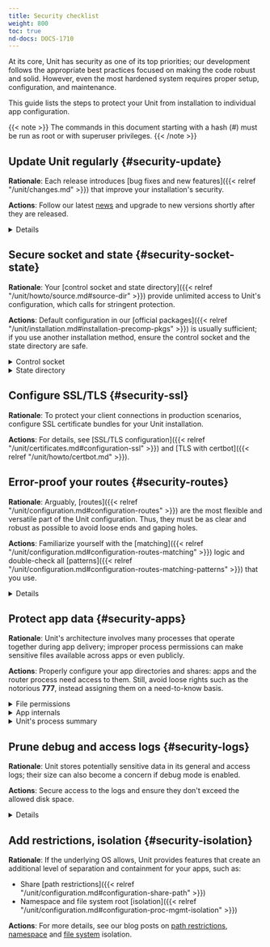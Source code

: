 ```yaml
---
title: Security checklist
weight: 800
toc: true
nd-docs: DOCS-1710
---
```


At its core, Unit has security as one of its top priorities; our development
follows the appropriate best practices focused on making the code robust and
solid. However, even the most hardened system requires proper setup,
configuration, and maintenance.

This guide lists the steps to protect your Unit from installation to individual
app configuration.

{{< note >}}
The commands in this document starting with a hash (#) must be run as root or
with superuser privileges.
{{< /note >}}

## Update Unit regularly {#security-update}

**Rationale**: Each release introduces [bug fixes and new
features]({{< relref "/unit/changes.md" >}}) that improve your installation's security.

**Actions**: Follow our latest [news](https://mailman.nginx.org/mailman3/lists/unit.nginx.org/)
and upgrade to new versions shortly after they are released.

<details>
<summary>Details</summary>
<a name="sec-updates"></a>

Specific upgrade steps depend on your installation method:

- The recommended option is to use our official
   [packages]({{< relref "/unit/installation.md#installation-precomp-pkgs" >}})
   or Docker
   [images]({{< relref "/unit/installation.md#installation-docker" >}});
   with them, it's just a matter of updating
   **unit-*** packages with your package manager of choice or
   switching to a newer image.

- If you use a third-party installation
   [method]({{< relref "/unit/installation.md#installation-community-repos" >}}),
   consult the maintainer's documentation for details.

- If you install Unit from
   [source files]({{< relref "/unit/howto/source.md" >}}),
   rebuild and reinstall Unit and its modules from scratch.

</details>

## Secure socket and state {#security-socket-state}

**Rationale**: Your
[control socket and state directory]({{< relref "/unit/howto/source.md#source-dir" >}})
provide unlimited access to Unit's configuration, which
calls for stringent protection.

**Actions**: Default configuration in our
[official packages]({{< relref "/unit/installation.md#installation-precomp-pkgs" >}})
is usually sufficient; if you use another installation method, ensure the control
socket and the state directory are safe.

<details>
<summary>Control socket</summary>

<a name="sec-socket"></a>

If you use a UNIX control socket, ensure it is available to **root**
only:

```console
$ unitd -h

      ...
      --control ADDRESS    set address of control API socket
                           default: "unix:/default/path/to/control.unit.sock" # Build-time setting, can be overridden

$ ps ax | grep unitd

      ... unit: main {{< param "unitversionv" >}} [... --control /path/to/control.sock ...] # Make sure to check for runtime overrides

# ls -l /path/to/control.unit.sock # If it's overridden, use the runtime setting

      srw------- 1 root root 0 ... /path/to/control.unit.sock

```

UNIX domain sockets aren't network accessible; for remote access, use
[NGINX]({{< relref "/unit/howto/integration.md#nginx-secure-api" >}}) oor a solution such as SSH:

```console
$ ssh -N -L ./here.sock:/path/to/control.unit.sock root@unit.example.com & # Local socket | Socket on the Unit server; use a real path in your command | Unit server hostname
```

```console
$ curl --unix-socket ./here.sock # Use the local socket to configure Unit

      {
            "certificates": {},
            "config": {
               "listeners": {},
               "applications": {}
            }
      }
```

If you prefer an IP-based control socket, avoid public IPs; they expose the
[control API]({{< relref "/unit/controlapi.md#configuration-api" >}})
and all its capabilities.  This means your Unit instance can be manipulated by
whomever is physically able to connect:

```console
# unitd --control 203.0.113.14:8080
```

```console
$ curl 203.0.113.14:8080

      {
            "certificates": {},
            "config": {
               "listeners": {},
               "applications": {}
            }
      }
```

Instead, opt for the loopback address to ensure all access is local to your
server:

```console
# unitd --control 127.0.0.1:8080
```

```console
$ curl 203.0.113.14:8080

      curl: (7) Failed to connect to 203.0.113.14 port 8080: Connection refused
```

However, any processes local to the same system can access the local socket,
which calls for additional measures.  A go-to solution would be using NGINX
to [proxy]({{< relref "/unit/howto/integration.md#nginx-secure-api" >}})
Unit's control API.

</details>

<details>
<summary>State directory</summary>

<a name="sec-state"></a>

The state directory stores Unit's internal configuration between launches.
Avoid manipulating it or relying on its contents even if tempted to do so.
Instead, use only the control API to manage Unit's configuration.

Also, the state directory should be available only to **root** (or the
user that the **main**
[process]({{< relref "/unit/howto/security.md#security-apps" >}})
runs as):

```console
$ unitd -h

      ...
      --state DIRECTORY    set state directory name
                           default: /default/path/to/unit/state/  # Build-time setting, can be overridden
```

```console
$ ps ax | grep unitd

      ... unit: main {{< param "unitversionv" >}} [... --state /path/to/unit/state/ ...]  # Make sure to check for runtime overrides
```

```console
# ls -l /path/to/unit/state/  # If it's overridden, use the runtime setting

      drwx------ 2 root root 4096 ...
```

</details>

## Configure SSL/TLS {#security-ssl}

**Rationale**: To protect your client connections in production scenarios,
configure SSL certificate bundles for your Unit installation.

**Actions**: For details, see [SSL/TLS configuration]({{< relref "/unit/certificates.md#configuration-ssl" >}}) and [TLS with certbot]({{< relref "/unit/howto/certbot.md" >}}).

## Error-proof your routes {#security-routes}

**Rationale**: Arguably, [routes]({{< relref "/unit/configuration.md#configuration-routes" >}})
are the most flexible and versatile part of the Unit configuration. Thus, they must be as
clear and robust as possible to avoid loose ends and gaping holes.

**Actions**: Familiarize yourself with the
[matching]({{< relref "/unit/configuration.md#configuration-routes-matching" >}})
logic and double-check all
[patterns]({{< relref "/unit/configuration.md#configuration-routes-matching-patterns" >}})
that you use.

<details>
<summary name="Details">Details</summary>

<a name="sec-routes"></a>


Some considerations:

- Mind that
   [variables]({{< relref "/unit/configuration.md#configuration-variables-native" >}})
   contain arbitrary user-supplied request values; variable-based **pass** values in
   [listeners]({{< relref "/unit/configuration.md#configuration-listeners" >}})
   and
   [routes]({{< relref "/unit/configuration.md#configuration-routes-action" >}})
    must account for malicious requests, or the requests must be properly filtered.

- Create
   [matching rules]({{< relref "/unit/configuration.md#configuration-routes-matching" >}})
   to formalize the restrictions of your Unit instance and the apps it runs.

- Configure
   [shares]({{< relref "/unit/configuration.md#configuration-static" >}})
   only for directories and files you intend to make public.

</details>

## Protect app data {#security-apps}

**Rationale**: Unit's architecture involves many processes that operate
together during app delivery; improper process permissions can make sensitive
files available across apps or even publicly.

**Actions**: Properly configure your app directories and shares: apps and the
router process need access to them. Still, avoid loose rights such as the
notorious **777**, instead assigning them on a need-to-know basis.

<details>
<summary>File permissions</summary>

<a name="sec-files"></a>

To configure file permissions for your apps, check Unit's build-time and
run-time options first:

```console
$ unitd -h

      ...
      --user USER  # set non-privileged processes to run as specified user | default: unit_user (Build-time setting, can be overridden)

      --group GROUP        set non-privileged processes to run as specified group
                           default: user's primary group
```

```console
$ ps ax | grep unitd

      ... unit: main {{< param "unitversionv" >}} [... --user unit_user --group unit_group ...]  # Make sure to check for runtime overrides
```

In particular, this is the account the router process runs as.  Use this
information to set up permissions for the app code or binaries and shared
static files.  The main idea is to limit each app to its own files and
directories while simultaneously allowing Unit's router process to access
static files for all apps.

Specifically, the requirements are as follows:

- All apps should run as different users so that the permissions can be
   configured properly.  Even if you run a single app, it's reasonable to
   create a dedicated user for added flexibility.

- An app's code or binaries should be reachable for the user the app runs
   as; the static files should be reachable for the router process.  Thus,
   each part of an app's directory path must have execute permissions
   assigned for the respective users.

- An app's directories should not be available to other apps or
   non-privileged system users. The router process should be able to access
   the app's static file directories.  Accordingly, the app's directories
   must have read and execute permissions assigned for the respective users.

- The files and directories that the app is designed to update should
   be writable only for the user the app runs as.

- The app code should be readable (and executable in case of
   [external]({{< relref "/unit/howto/modules.md#modules-ext" >}}) apps)
   for the user the app runs as; the static content should be readable for the
   router process.

A detailed walkthrough to guide you through each requirement:

1. If you have several independent apps, running them with a single user
account poses a security risk.  Consider adding a separate system user
and group per each app:

   ```console
   # useradd -M app_user  # Add user account without home directory
   ```

   ```console
   # groupadd app_group
   ```

   ```console
   # usermod -L app_user  # Deny interactive login
   ```

   ```console
   # usermod -a -G app_group app_user  # Add user to the group
   ```

   Even if you run a single app, this helps if you add more apps or need to
   decouple permissions later.

1. It's important to add Unit's non-privileged user account to *each* app
group:

   ```console
   # usermod -a -G app_group unit_user
   ```

   Thus, Unit's router process can access each app's directory and serve
   files from each app's shares.

1. A frequent source of issues is the lack of permissions for directories
inside a directory path needed to run the app, so check for that if in
doubt.  Assuming your app code is stored at **/path/to/app/**:

   ```console
   # ls -l /

            # drwxr-xr-x some_user some_group path  # Permissions are OK
   ```

   ```console
   # ls -l /path/

         # drwxr-x--- some_user some_group to  # Permissions are too restrictive
   ```

   This may be a problem because the **to/** directory isn't owned by
   **app_user:app_group** and denies all permissions to non-owners (as
   the **---** sequence tells us), so a fix can be warranted:

   ```console
   # chmod o+rx /path/to/  # Add read/execute permissions for non-owners
   ```

   Another solution is to add **app_user** to **some_group**
   (assuming this was not done before):

   ```console
   # usermod -a -G some_group app_user
   ```

1. Having checked the directory tree, assign ownership and permissions for
your app's directories, making them reachable for Unit and the app:

   ```console
   # chown -R app_user:app_group /path/to/app/  # Assign ownership for the app code | Path to the application directory; use a real path in your command
   ```

   ```console
   # chown -R app_user:app_group /path/to/static/app/files/  # Assign ownership for the static files | Can be outside the app directory tree; use a real path in your command
   ```

   ```console
   # find /path/to/app/ -type d -exec chmod u=rx,g=rx,o= {} \;  # Path to the application directory; use a real path in your command | Add read/execute permissions to app code directories for user and group
   ```

   ```console
   # find /path/to/static/app/files/ -type d -exec chmod u=rx,g=rx,o= {} \;  # Can be outside the app directory tree; use a real path in your command | Add read/execute permissions to static file directories for user and group
   ```

1. If the app needs to update specific directories or files, make sure
they're writable for the app alone:

   ```console
   # chmod u+w /path/to/writable/file/or/directory/  # Add write permissions for the user only; the group shouldn't have them | Repeat for each file or directory that must be writable
   ```

   In case of a writable directory, you may also want to prevent non-owners
   from messing with its files:

   ```console
   # chmod +t /path/to/writable/directory/  # Sticky bit prevents non-owners from deleting or renaming files | Repeat for each directory that must be writable

   ```

   {{< note >}}
   Usually, apps store and update their data outside the app code
   directories, but some apps may mix code and data.  In such a case,
   assign permissions on an individual basis, making sure you understand
   how the app uses each file or directory: is it code, read-only
   content, or writable data.
   {{< /note >}}

1. For [embedded]({{< relref "/unit/howto/modules.md#modules-emb" >}})
   apps, it's usually enough to make the
   app code and the static files readable:

   ```console
   # find /path/to/app/code/ -type f -exec chmod u=r,g=r,o= {} \;  # Path to the application's code directory; use a real path in your command | Add read rights to app code for user and group
   ```

   ```console
   # find /path/to/static/app/files/ -type f -exec chmod u=r,g=r,o= {} \;  # Can be outside the app directory tree; use a real path in your command | Add read rights to static files for user and group
   ```

1. For
   [external]({{< relref "/unit/howto/modules.md#modules-ext" >}})
   apps, additionally make the app code or binaries executable:

   ```console
   # find /path/to/app/ -type f -exec chmod u=rx,g=rx,o= {} \;  # Path to the application directory; use a real path in your command | Add read and execute rights to app code for user and group
   ```

   ```console
   # find /path/to/static/app/files/ -type f -exec chmod u=r,g=r,o= {} \;  # Can be outside the app directory tree; use a real path in your command | Add read rights to static files for user and group
   ```

1. To run a single app, [configure]({{< relref "/unit/configuration.md" >}})
   Unit as follows:

   ```json
         {
            "listeners": {
               "*:80": {  /* Or another suitable socket address */
                  "pass": "routes"
               }
            },

            "routes": [
               {
                  "action": {
                        "share": "/path/to/static/app/files/$uri",
                        /* Router process needs read and execute permissions to serve static content from this directory */
                        "fallback": {
                           "pass": "applications/app"
                        }
                  }
               }
            ],

            "applications": {
               "app": {
                  "type": "...",
                  "user": "app_user",
                  "group": "app_group"
               }
            }
      }
   ```

1. To run several apps side by side,
   [configure]({{< relref "/unit/configuration.md" >}})
   them with appropriate user and group names.  The following
   configuration distinguishes apps based on the request URI, but you can
   implement another scheme such as different listeners:

   ```json
         {
            "listeners": {
               "*:80": {  /* Or another suitable socket address */
                  "pass": "routes"
               }
            },

            "routes": [
               {
                  "match": {
                        "uri": "/app1/*"  /* Arbitrary matching condition */
                  },

                  "action": {
                        "share": "/path/to/static/app1/files/$uri",
                        /* Router process needs read and execute permissions to serve static content from this directory */
                        "fallback": {
                           "pass": "applications/app1"
                        }
                  }
               },

               {
                  "match": {
                        "uri": "/app2/*"  /* Arbitrary matching condition */
                  },

                  "action": {
                        "share": "/path/to/static/app2/files/$uri",
                        /* Router process needs read and execute permissions to serve static content from this directory */
                        "fallback": {
                           "pass": "applications/app2"
                        }
                  }
               }
            ],

            "applications": {
               "app1": {
                  "type": "...",
                  "user": "app_user1",
                  "group": "app_group1"
               },

               "app2": {
                  "type": "...",
                  "user": "app_user2",
                  "group": "app_group2"
               }
            }
      }
   ```

{{< note >}}
As usual with permissions, different steps may be required if you use
ACLs.
{{< /note >}}
</details>

<details>
<summary>App internals</summary>

<a name="sec-app-internals"></a>

Unfortunately, quite a few web apps are built in a manner that mixes their
source code, data, and configuration files with static content, which calls
for complex access restrictions.  The situation is further aggravated by the
inevitable need for maintenance activities that may leave a footprint of
extra files and directories unrelated to the app's operation.  The issue has
several aspects:

- Storage of code and data at the same locations, which usually happens by
(insufficient) design.  You neither want your internal data and code files
to be freely downloadable nor your user-uploaded data to be executable as
code, so configure your routes and apps to prevent both.

- Exposure of configuration data.  Your app-specific settings, **.ini**
or **.htaccess** files, and credentials are best kept hidden from
prying eyes, and your routing configuration should reflect that.

- Presence of hidden files from versioning, backups by text editors, and
other temporary files.  Instead of carving your configuration around
these, it's best to keep your app free of them altogether.

If these can't be avoided, investigate the inner workings of the app to
prevent exposure, for example:

```json
   {
         "routes": {
            "app": [
               {
                     "match": {
                        "uri": [
                           "*.php",
                           "*.php/*"
                        ]
                        /* Handles requests that target PHP scripts to avoid having them served as static files */
                     },

                     "action": {
                        "pass": "applications/app/direct"
                     }
               },
               {
                     "match": {
                        "uri": [
                           "!/sensitive/*",  /* Restricts access to a directory with sensitive data */
                           "!/data/*",  /* Restricts access to a directory with sensitive data */
                           "!/app_config_values.ini",  /* Restricts access to a specific file */
                           "!*/.*",  /* Restricts access to hidden files and directories */
                           "!*~"  /* Restricts access to temporary files */
                        ]
                        /* Protects files and directories best kept hidden */
                     },

                     "action": {
                        "share": "/path/to/app/static$uri",
                        /* Serves valid requests with static content | Path to the application's static file directory; use a real path in your configuration */

                        "types": [
                           "image/*",
                           "text/*",
                           "application/javascript"
                        ]
                        /* Limits file types served from the share */

                        "fallback": {
                           "pass": "applications/app/index"
                        }
                        /* Relays all requests not yet served to a catch-all app target */
                     }
               }
            ]
         }
   }

```

However, this does not replace the need to set up file permissions; use both
[matching rules]({{< relref "/unit/configuration.md#configuration-routes-matching" >}})
and per-app user
permissions to manage access.  For more info and real-life examples, refer
to our app [how-tos]({{< relref "/unit/howto/" >}}).
and the 'File Permissions' callout above.
</details>

<details>
<summary>Unit's process summary</summary>

<a name="sec-processes"></a>

Unit's processes are detailed [elsewhere](https://www.nginx.com/blog/introducing-nginx-unit/),
but here's a synopsis of the different roles they have:

{{<bootstrap-table "table table-striped table-bordered">}}
| Process       | Privileged? | User and Group                                          | Description |
|--------------|------------|---------------------------------------------------------|-------------|
| **Main**     | Yes        | Whoever starts the **unitd** executable<br><br>; by default, **root**. | Runs as a daemon, spawning Unit's non-privileged and app processes; requires numerous system capabilities and privileges for operation. |
| **Controller** | No       | Set by `--user` and `--group` options at [build]({{< relref "/unit/howto/source.md#source-config-src" >}})  or [execution]({{< relref "/unit/howto/source.md#source-startup" >}}) <br><br>; by default, **unit**. | Serves the control API, accepting reconfiguration requests, sanitizing them, and passing them to other processes for implementation. |
| **Discovery** | No       | Set by `--user` and `--group` options at [build]({{< relref "/unit/howto/source.md#source-config-src" >}})  or [execution]({{< relref "/unit/howto/source.md#source-startup" >}}) <br><br>; by default, **unit**. | Discovers the language modules in the module directory at startup, then quits. |
| **Router**    | No       | Set by `--user` and `--group` options at [build]({{< relref "/unit/howto/source.md#source-config-src" >}})  or [execution]({{< relref "/unit/howto/source.md#source-startup" >}}) <br><br>; by default, **unit**. | Serves client requests, accepting them, processing them on the spot, passing them to app processes, or proxying them further; requires access to static content paths you configure. |
| **App processes** | No  | Set by per-app **user** and **group** [options]({{< relref "/unit/configuration.md#configuration-applications" >}}) <br><br>; by default, `--user` and `--group` values. | Serve client requests that are routed to apps; require access to paths and namespaces you configure for the app. |
{{</bootstrap-table>}}


You can check all of the above on your system when Unit is running:

```console
   $ ps aux | grep unit

         ...
         root   ... unit: main {{< param "unitversionv" >}}
         unit   ... unit: controller
         unit   ... unit: router
         unit   ... unit: "front" application
```

The important outtake here is to understand that Unit's non-privileged
processes don't require running as **root**.  Instead, they should have
the minimal privileges required to operate, which so far means the ability
to open connections and access the application code and the static files
shared during routing.

</details>

## Prune debug and access logs {#security-logs}

**Rationale**: Unit stores potentially sensitive data in its general and access
logs; their size can also become a concern if debug mode is enabled.

**Actions**: Secure access to the logs and ensure they don't exceed the allowed
disk space.

<details>
<summary>Details</summary>

<a name="sec-logs"></a>

Unit can maintain two different logs:

- A general-purpose log that is enabled by default and can be switched to
debug mode for verbosity.

- An access log that is off by default but can be enabled via the control
API.

If you enable debug-mode or access logging, rotate these logs with tools
such as `logrotate` to avoid overgrowth.  A sample
`logrotate` [configuration](https://man7.org/linux/man-pages/man8/logrotate.8.html#CONFIGURATION_FILE_DIRECTIVES):

```none
/path/to/unit.log { # Use a real path in your configuration
      daily
      missingok
      rotate 7
      compress
      delaycompress
      nocreate
      notifempty
      su root root
      postrotate
         if [ -f `/path/to/unit.pid` ]; then
            /bin/kill -SIGUSR1 `cat /path/to/unit.pid` # Use a real path in your configuration
         fi
      endscript
}
```

To figure out the log and PID file paths:

```console
$ unitd -h

      ...
      --pid FILE           set pid filename
                           default: "/default/path/to/unit.pid" # Build-time setting, can be overridden

      --log FILE           set log filename
                           default: "/default/path/to/unit.log " # Build-time setting, can be overridden

$ ps ax | grep unitd

      ... unit: main {{< param "unitversionv" >}} [... --pid /path/to/unit.pid --log /path/to/unit.log...] # Make sure to check for runtime overrides
```

Another issue is the logs' accessibility.  Logs are opened and updated by
the
[main process]({{< relref "/unit/howto/security.md#security-apps" >}})
that usually runs as **root**.
However, to make them available for a certain consumer, you may need to
enable access for a dedicated user that the consumer runs as.

Perhaps, the most straightforward way to achieve this is to assign log
ownership to the consumer's account.  Suppose you have a log utility running
as **log_user:log_group**:

```console
# chown log_user:log_group :/path/to/unit.log # If it's overridden, use the runtime setting
```

```console
curl -X PUT -d '"/path/to/access.log"'  \
       --unix-socket /path/to/control.unit.sock \
       http://localhost/config/access_log
```


```console
# chown log_user:log_group /path/to/access.log # Use a real path in your command>
```

If you change the log file ownership, adjust your `logrotate`
settings accordingly:

```none
/path/to/unit.log {
      ...
      su log_user log_group
      ...
}
```

{{< note >}}
As usual with permissions, different steps may be required if you use
ACLs.
{{< /note >}}

</details>

## Add restrictions, isolation {#security-isolation}

**Rationale**: If the underlying OS allows, Unit provides features that create an
additional level of separation and containment for your apps, such as:

- Share [path restrictions]({{< relref "/unit/configuration.md#configuration-share-path" >}})
- Namespace and file system root
   [isolation]({{< relref "/unit/configuration.md#configuration-proc-mgmt-isolation" >}})

**Actions**: For more details, see our blog posts on [path restrictions](https://www.nginx.com/blog/nginx-unit-updates-for-summer-2021-now-available/#Static-Content:-Chrooting-and-Path-Restrictions),
[namespace](https://www.nginx.com/blog/application-isolation-nginx-unit/) and
[file system](https://www.nginx.com/blog/filesystem-isolation-nginx-unit/)
isolation.
